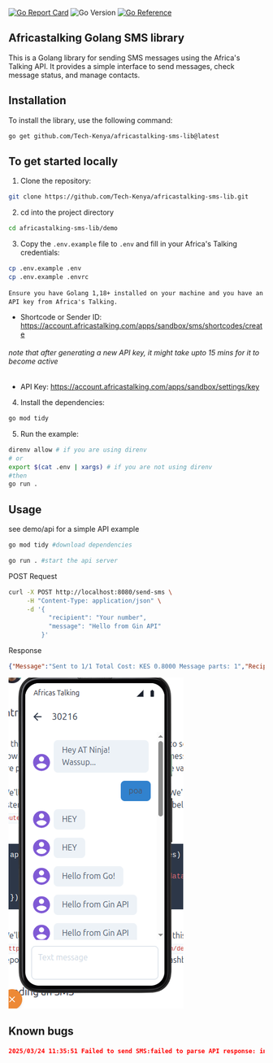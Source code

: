 [![Go Report Card](https://goreportcard.com/badge/github.com/Tech-Kenya/africastalking-sms-lib)](https://goreportcard.com/report/github.com/Tech-Kenya/africastalking-sms-lib)
![Go Version](https://img.shields.io/badge/Go-1.24-blue?style=flat&logo=go)
[![Go Reference](https://pkg.go.dev/badge/github.com/Tech-Kenya/africastalking-sms-lib.svg)](https://pkg.go.dev/github.com/Tech-Kenya/africastalking-sms-lib)

## Africastalking Golang SMS library

This is a Golang library for sending SMS messages using the Africa's Talking API. It provides a simple interface to send messages, check message status, and manage contacts.

## Installation

To install the library, use the following command:

```bash
go get github.com/Tech-Kenya/africastalking-sms-lib@latest
```

## To get started locally

1. Clone the repository:

```bash
git clone https://github.com/Tech-Kenya/africastalking-sms-lib.git
```

2. cd into the project directory

```bash
cd africastalking-sms-lib/demo
```

3. Copy the `.env.example` file to `.env` and fill in your Africa's Talking credentials:

```bash
cp .env.example .env
cp .env.example .envrc
```

`Ensure you have Golang 1,18+ installed on your machine and you have an API key from Africa's Talking.`

- Shortcode or Sender ID: <https://account.africastalking.com/apps/sandbox/sms/shortcodes/create>

###### note that after generating a new API key, it might take upto 15 mins for it to become active

- API Key: <https://account.africastalking.com/apps/sandbox/settings/key>

4. Install the dependencies:

```bash
go mod tidy
```

5. Run the example:

```bash
direnv allow # if you are using direnv
# or
export $(cat .env | xargs) # if you are not using direnv
#then
go run .
```

## Usage


see demo/api for a simple API example
```bash
go mod tidy #download dependencies
```

```bash
go run . #start the api server
```

POST Request


```bash
curl -X POST http://localhost:8080/send-sms \
     -H "Content-Type: application/json" \
     -d '{
           "recipient": "Your number",
           "message": "Hello from Gin API"
         }'
```

Response
```json
{"Message":"Sent to 1/1 Total Cost: KES 0.8000 Message parts: 1","Recipients":[{"number":"+254....","cost":"KES 0.8000","status":"Success","statusCode":101,"messageId":"ATXid_ad8a62b0680a41351b1ea383b9b66fd1"}]}
```

![sample](demo/image.png)

## Known bugs

```json
2025/03/24 11:35:51 Failed to send SMS:failed to parse API response: invalid character 'T' looking for beginning of value
```